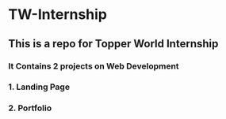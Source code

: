 # TW-Internship
<h2>This is a repo for Topper World Internship</h2>
<h3>It Contains 2 projects on Web Development</h3>
<h3>1. Landing Page</h3>
<h3>2. Portfolio</h3>
